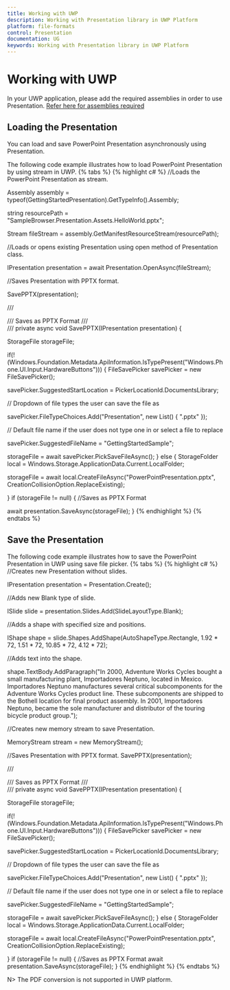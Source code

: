 ```yaml
---
title: Working with UWP
description: Working with Presentation library in UWP Platform
platform: file-formats
control: Presentation
documentation: UG
keywords: Working with Presentation library in UWP Platform
---
```


# Working with UWP

In your UWP application, please add the required assemblies in order to use Presentation. [Refer here for assemblies required](/File-Formats/Presentation/Assemblies-Required)

## Loading the Presentation

You can load and save PowerPoint Presentation asynchronously using Presentation. 

The following code example illustrates how to load PowerPoint Presentation by using stream in UWP.
{% tabs %}
{% highlight c# %}
//Loads the PowerPoint Presentation as stream.

Assembly assembly = typeof(GettingStartedPresentation).GetTypeInfo().Assembly;

string resourcePath = "SampleBrowser.Presentation.Assets.HelloWorld.pptx";

Stream fileStream = assembly.GetManifestResourceStream(resourcePath);

//Loads or opens existing Presentation using open method of Presentation class.

IPresentation presentation = await Presentation.OpenAsync(fileStream);

//Saves Presentation with PPTX format.

SavePPTX(presentation);

/// <summary>
/// Saves as PPTX Format
/// </summary>
/// <param name="presentation"></param>
private async void SavePPTX(IPresentation presentation)
{

StorageFile storageFile;

if(!(Windows.Foundation.Metadata.ApiInformation.IsTypePresent("Windows.Phone.UI.Input.HardwareButtons")))
{
  FileSavePicker savePicker = new FileSavePicker();

  savePicker.SuggestedStartLocation = PickerLocationId.DocumentsLibrary;

  // Dropdown of file types the user can save the file as 

  savePicker.FileTypeChoices.Add("Presentation", new List<string>() { ".pptx" });

  // Default file name if the user does not type one in or select a file to replace
 
  savePicker.SuggestedFileName = "GettingStartedSample";

  storageFile = await savePicker.PickSaveFileAsync();
}
else
{
  StorageFolder local = Windows.Storage.ApplicationData.Current.LocalFolder;

  storageFile = await local.CreateFileAsync("PowerPointPresentation.pptx", CreationCollisionOption.ReplaceExisting);

}
if (storageFile != null)
  {
   //Saves as PPTX Format

   await presentation.SaveAsync(storageFile);
  }
{% endhighlight %}
{% endtabs %}

## Save the Presentation

The following code example illustrates how to save the PowerPoint Presentation in UWP using save file picker.
{% tabs %}
{% highlight c# %}
//Creates new Presentation without slides.

IPresentation presentation = Presentation.Create();

//Adds new Blank type of slide.

ISlide slide = presentation.Slides.Add(SlideLayoutType.Blank);

//Adds a shape with specified size and positions.

IShape shape = slide.Shapes.AddShape(AutoShapeType.Rectangle, 1.92 * 72, 1.51 * 72, 10.85 * 72, 4.12 * 72);

//Adds text into the shape.

shape.TextBody.AddParagraph("In 2000, Adventure Works Cycles bought a small manufacturing plant, Importadores Neptuno, located in Mexico. Importadores Neptuno manufactures several critical subcomponents for the Adventure Works Cycles product line. These subcomponents are shipped to the Bothell location for final product assembly. In 2001, Importadores Neptuno, became the sole manufacturer and distributor of the touring bicycle product group.");

//Creates new memory stream to save Presentation.

MemoryStream stream = new MemoryStream();

//Saves Presentation with PPTX format.
SavePPTX(presentation);

/// <summary>
/// Saves as PPTX Format
/// </summary>
/// <param name="presentation"></param>
private async void SavePPTX(IPresentation presentation)
{

StorageFile storageFile;

if(!(Windows.Foundation.Metadata.ApiInformation.IsTypePresent("Windows.Phone.UI.Input.HardwareButtons")))
{
  FileSavePicker savePicker = new FileSavePicker();

  savePicker.SuggestedStartLocation = PickerLocationId.DocumentsLibrary;

  // Dropdown of file types the user can save the file as 

  savePicker.FileTypeChoices.Add("Presentation", new List<string>() { ".pptx" });

  // Default file name if the user does not type one in or select a file to replace 

  savePicker.SuggestedFileName = "GettingStartedSample";

  storageFile = await savePicker.PickSaveFileAsync();
}
else
{
  StorageFolder local = Windows.Storage.ApplicationData.Current.LocalFolder;

  storageFile = await local.CreateFileAsync("PowerPointPresentation.pptx", CreationCollisionOption.ReplaceExisting);

}
if (storageFile != null)
  {
   //Saves as PPTX Format
   await presentation.SaveAsync(storageFile);
  }
{% endhighlight %}
{% endtabs %}

N> The PDF conversion is not supported in UWP platform.
